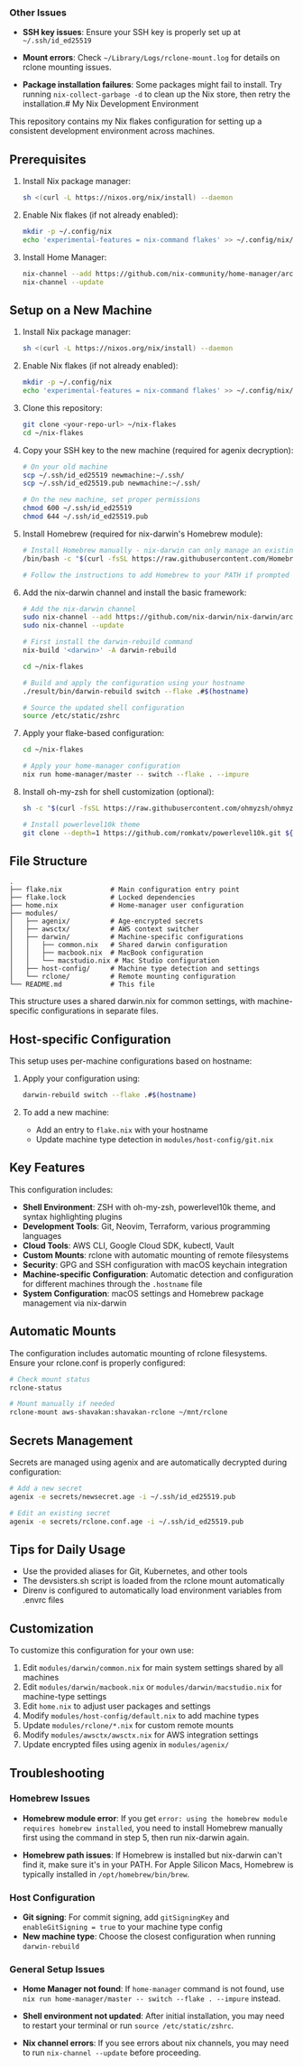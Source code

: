 ### Other Issues

- **SSH key issues**: Ensure your SSH key is properly set up at `~/.ssh/id_ed25519`

- **Mount errors**: Check `~/Library/Logs/rclone-mount.log` for details on rclone mounting issues.

- **Package installation failures**: Some packages might fail to install. Try running `nix-collect-garbage -d` to clean up the Nix store, then retry the installation.# My Nix Development Environment

This repository contains my Nix flakes configuration for setting up a consistent development environment across machines.

## Prerequisites

1. Install Nix package manager:
   ```bash
   sh <(curl -L https://nixos.org/nix/install) --daemon
   ```

2. Enable Nix flakes (if not already enabled):
   ```bash
   mkdir -p ~/.config/nix
   echo 'experimental-features = nix-command flakes' >> ~/.config/nix/nix.conf
   ```

3. Install Home Manager:
   ```bash
   nix-channel --add https://github.com/nix-community/home-manager/archive/master.tar.gz home-manager
   nix-channel --update
   ```

## Setup on a New Machine

1. Install Nix package manager:
   ```bash
   sh <(curl -L https://nixos.org/nix/install) --daemon
   ```

2. Enable Nix flakes (if not already enabled):
   ```bash
   mkdir -p ~/.config/nix
   echo 'experimental-features = nix-command flakes' >> ~/.config/nix/nix.conf
   ```

3. Clone this repository:
   ```bash
   git clone <your-repo-url> ~/nix-flakes
   cd ~/nix-flakes
   ```

4. Copy your SSH key to the new machine (required for agenix decryption):
   ```bash
   # On your old machine
   scp ~/.ssh/id_ed25519 newmachine:~/.ssh/
   scp ~/.ssh/id_ed25519.pub newmachine:~/.ssh/
   
   # On the new machine, set proper permissions
   chmod 600 ~/.ssh/id_ed25519
   chmod 644 ~/.ssh/id_ed25519.pub
   ```

5. Install Homebrew (required for nix-darwin's Homebrew module):
   ```bash
   # Install Homebrew manually - nix-darwin can only manage an existing Homebrew installation
   /bin/bash -c "$(curl -fsSL https://raw.githubusercontent.com/Homebrew/install/HEAD/install.sh)"
   
   # Follow the instructions to add Homebrew to your PATH if prompted
   ```

6. Add the nix-darwin channel and install the basic framework:
   ```bash
   # Add the nix-darwin channel
   sudo nix-channel --add https://github.com/nix-darwin/nix-darwin/archive/master.tar.gz darwin
   sudo nix-channel --update
   
   # First install the darwin-rebuild command
   nix-build '<darwin>' -A darwin-rebuild

   cd ~/nix-flakes

   # Build and apply the configuration using your hostname
   ./result/bin/darwin-rebuild switch --flake .#$(hostname)
   
   # Source the updated shell configuration
   source /etc/static/zshrc
   ```

7. Apply your flake-based configuration:
   ```bash
   cd ~/nix-flakes
   
   # Apply your home-manager configuration
   nix run home-manager/master -- switch --flake . --impure
   ```

8. Install oh-my-zsh for shell customization (optional):
   ```bash
   sh -c "$(curl -fsSL https://raw.githubusercontent.com/ohmyzsh/ohmyzsh/master/tools/install.sh)"
   
   # Install powerlevel10k theme
   git clone --depth=1 https://github.com/romkatv/powerlevel10k.git ${ZSH_CUSTOM:-$HOME/.oh-my-zsh/custom}/themes/powerlevel10k
   ```

## File Structure

```
.
├── flake.nix            # Main configuration entry point
├── flake.lock           # Locked dependencies
├── home.nix             # Home-manager user configuration
├── modules/
│   ├── agenix/          # Age-encrypted secrets
│   ├── awsctx/          # AWS context switcher
│   ├── darwin/          # Machine-specific configurations
│   │   ├── common.nix   # Shared darwin configuration
│   │   ├── macbook.nix  # MacBook configuration
│   │   └── macstudio.nix # Mac Studio configuration
│   ├── host-config/     # Machine type detection and settings
│   └── rclone/          # Remote mounting configuration
└── README.md            # This file
```

This structure uses a shared darwin.nix for common settings, with machine-specific configurations in separate files.

## Host-specific Configuration

This setup uses per-machine configurations based on hostname:

1. Apply your configuration using:
   ```bash
   darwin-rebuild switch --flake .#$(hostname)
   ```

2. To add a new machine:
   - Add an entry to `flake.nix` with your hostname
   - Update machine type detection in `modules/host-config/git.nix`

## Key Features

This configuration includes:

- **Shell Environment**: ZSH with oh-my-zsh, powerlevel10k theme, and syntax highlighting plugins
- **Development Tools**: Git, Neovim, Terraform, various programming languages
- **Cloud Tools**: AWS CLI, Google Cloud SDK, kubectl, Vault
- **Custom Mounts**: rclone with automatic mounting of remote filesystems
- **Security**: GPG and SSH configuration with macOS keychain integration
- **Machine-specific Configuration**: Automatic detection and configuration for different machines through the `.hostname` file
- **System Configuration**: macOS settings and Homebrew package management via nix-darwin

## Automatic Mounts

The configuration includes automatic mounting of rclone filesystems. Ensure your rclone.conf is properly configured:

```bash
# Check mount status
rclone-status

# Mount manually if needed
rclone-mount aws-shavakan:shavakan-rclone ~/mnt/rclone
```

## Secrets Management

Secrets are managed using agenix and are automatically decrypted during configuration:

```bash
# Add a new secret
agenix -e secrets/newsecret.age -i ~/.ssh/id_ed25519.pub

# Edit an existing secret
agenix -e secrets/rclone.conf.age -i ~/.ssh/id_ed25519.pub
```

## Tips for Daily Usage

- Use the provided aliases for Git, Kubernetes, and other tools
- The devsisters.sh script is loaded from the rclone mount automatically
- Direnv is configured to automatically load environment variables from .envrc files

## Customization

To customize this configuration for your own use:

1. Edit `modules/darwin/common.nix` for main system settings shared by all machines
2. Edit `modules/darwin/macbook.nix` or `modules/darwin/macstudio.nix` for machine-type settings
3. Edit `home.nix` to adjust user packages and settings
4. Modify `modules/host-config/default.nix` to add machine types
5. Update `modules/rclone/*.nix` for custom remote mounts
6. Modify `modules/awsctx/awsctx.nix` for AWS integration settings
7. Update encrypted files using agenix in `modules/agenix/`

## Troubleshooting

### Homebrew Issues

- **Homebrew module error**: If you get `error: using the homebrew module requires homebrew installed`, you need to install Homebrew manually first using the command in step 5, then run nix-darwin again.

- **Homebrew path issues**: If Homebrew is installed but nix-darwin can't find it, make sure it's in your PATH. For Apple Silicon Macs, Homebrew is typically installed in `/opt/homebrew/bin/brew`.

### Host Configuration

- **Git signing**: For commit signing, add `gitSigningKey` and `enableGitSigning = true` to your machine type config
- **New machine type**: Choose the closest configuration when running `darwin-rebuild`

### General Setup Issues

- **Home Manager not found**: If `home-manager` command is not found, use `nix run home-manager/master -- switch --flake . --impure` instead.

- **Shell environment not updated**: After initial installation, you may need to restart your terminal or run `source /etc/static/zshrc`.

- **Nix channel errors**: If you see errors about nix channels, you may need to run `nix-channel --update` before proceeding.

